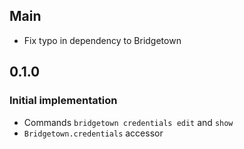 ## Main

* Fix typo in dependency to Bridgetown

## 0.1.0

### Initial implementation

* Commands `bridgetown credentials edit` and `show`
* `Bridgetown.credentials` accessor
